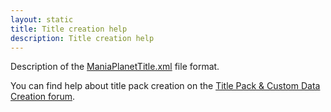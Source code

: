 ```yaml
---
layout: static
title: Title creation help 
description: Title creation help 
---
```


Description of the [ManiaPlanetTitle.xml](xml_description) file format. 

You can find help about title pack creation on the [Title Pack & Custom Data Creation forum](http://forum.maniaplanet.com/viewforum.php?f=321).
